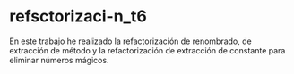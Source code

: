 # refsctorizaci-n_t6
En este trabajo he realizado la refactorización de renombrado, de extracción de método y la refactorización de extracción de constante para eliminar números mágicos.

